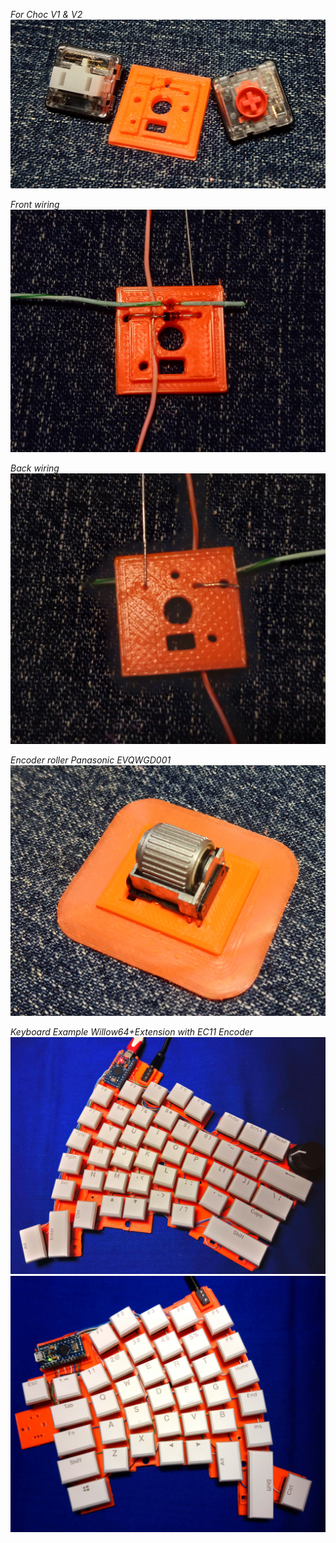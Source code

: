 *For Choc V1 & V2*
![Choc V1 & V2](_20210911_210554.JPG)

*Front wiring*
![Front wiring](_20210911_211148.JPG)

*Back wiring*
![Back wiring](_20210911_211209.JPG)

*Encoder roller Panasonic EVQWGD001*
![Back wiring](_20210911_210522.JPG)

*Keyboard Example Willow64+Extension with EC11 Encoder*
![Right side](_20210910_013603.JPG)
![Left side](_20210910_013504.JPG)
